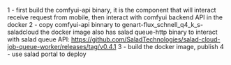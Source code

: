 1 - first build the comfyui-api binary, it is the component that will interact receive request from mobile, then interact with comfyui backend API in the docker
2 - copy comfyui-api binnary to genart-flux_schnell_q4_k_s-saladcloud
    the docker image also has salad queue-http binary to interact with salad queue API: https://github.com/SaladTechnologies/salad-cloud-job-queue-worker/releases/tag/v0.4.1
3 - build the docker image, publish
4 - use salad portal to deploy